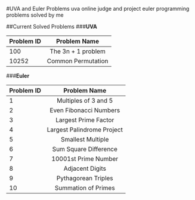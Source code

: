 #UVA and Euler Problems
uva online judge and project euler programming problems solved by me

##Current Solved Problems
###**UVA**


  Problem ID  | Problem Name
  :------------- | :-------------:
  100  | The 3n + 1 problem
  10252  | Common Permutation



###**Euler**

  Problem ID  | Problem Name
  :------------- | :-------------:
  1  | Multiples of 3 and 5
  2  | Even Fibonacci Numbers
  3  | Largest Prime Factor
  4  | Largest Palindrome Project
  5  | Smallest Multiple
  6  | Sum Square Difference
  7  | 10001st Prime Number
  8  | Adjacent Digits
  9  | Pythagorean Triples
  10 | Summation of Primes